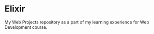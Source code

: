 # Elixir

My Web Projects repository as a part of my learning experience for Web Development course.

